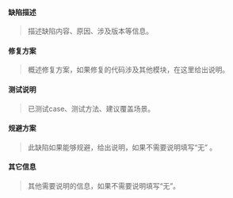 #### 缺陷描述
> 描述缺陷内容、原因、涉及版本等信息。

#### 修复方案
> 概述修复方案，如果修复的代码涉及其他模块，在这里给出说明。

#### 测试说明
> 已测试case、测试方法、建议覆盖场景。

#### 规避方案
> 此缺陷如果能够规避，给出说明，如果不需要说明填写“无” 。

#### 其它信息
> 其他需要说明的信息，如果不需要说明填写“无”。
